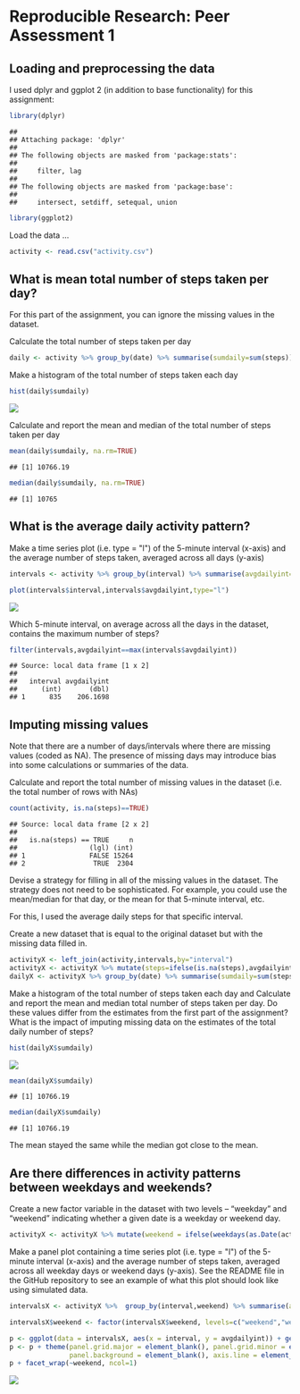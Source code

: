 # Reproducible Research: Peer Assessment 1


## Loading and preprocessing the data
I used dplyr and ggplot 2 (in addition to base functionality) for this assignment:

```r
library(dplyr)
```

```
## 
## Attaching package: 'dplyr'
## 
## The following objects are masked from 'package:stats':
## 
##     filter, lag
## 
## The following objects are masked from 'package:base':
## 
##     intersect, setdiff, setequal, union
```

```r
library(ggplot2)
```

Load the data ... 


```r
activity <- read.csv("activity.csv")
```

## What is mean total number of steps taken per day?
For this part of the assignment, you can ignore the missing values in the dataset.

Calculate the total number of steps taken per day

```r
daily <- activity %>% group_by(date) %>% summarise(sumdaily=sum(steps))
```

Make a histogram of the total number of steps taken each day

```r
hist(daily$sumdaily)
```

![](PA1_template_files/figure-html/unnamed-chunk-4-1.png) 

Calculate and report the mean and median of the total number of steps taken per day

```r
mean(daily$sumdaily, na.rm=TRUE)
```

```
## [1] 10766.19
```

```r
median(daily$sumdaily, na.rm=TRUE)
```

```
## [1] 10765
```

## What is the average daily activity pattern?
Make a time series plot (i.e. type = "l") of the 5-minute interval (x-axis) and the average number of steps taken, averaged across all days (y-axis)


```r
intervals <- activity %>% group_by(interval) %>% summarise(avgdailyint=mean(steps, na.rm=TRUE))

plot(intervals$interval,intervals$avgdailyint,type="l")
```

![](PA1_template_files/figure-html/unnamed-chunk-6-1.png) 

Which 5-minute interval, on average across all the days in the dataset, contains the maximum number of steps?

```r
filter(intervals,avgdailyint==max(intervals$avgdailyint))
```

```
## Source: local data frame [1 x 2]
## 
##   interval avgdailyint
##      (int)       (dbl)
## 1      835    206.1698
```

## Imputing missing values
Note that there are a number of days/intervals where there are missing values (coded as NA). The presence of missing days may introduce bias into some calculations or summaries of the data.

Calculate and report the total number of missing values in the dataset (i.e. the total number of rows with NAs)

```r
count(activity, is.na(steps)==TRUE)
```

```
## Source: local data frame [2 x 2]
## 
##   is.na(steps) == TRUE     n
##                  (lgl) (int)
## 1                FALSE 15264
## 2                 TRUE  2304
```

Devise a strategy for filling in all of the missing values in the dataset. The strategy does not need to be sophisticated. For example, you could use the mean/median for that day, or the mean for that 5-minute interval, etc.

For this, I used the average daily steps for that specific interval.

Create a new dataset that is equal to the original dataset but with the missing data filled in.


```r
activityX <- left_join(activity,intervals,by="interval")
activityX <- activityX %>% mutate(steps=ifelse(is.na(steps),avgdailyint,steps)) %>% select(steps,date,interval)
dailyX <- activityX %>% group_by(date) %>% summarise(sumdaily=sum(steps))
```

Make a histogram of the total number of steps taken each day and Calculate and report the mean and median total number of steps taken per day. Do these values differ from the estimates from the first part of the assignment? What is the impact of imputing missing data on the estimates of the total daily number of steps?


```r
hist(dailyX$sumdaily)
```

![](PA1_template_files/figure-html/unnamed-chunk-10-1.png) 

```r
mean(dailyX$sumdaily)
```

```
## [1] 10766.19
```

```r
median(dailyX$sumdaily)
```

```
## [1] 10766.19
```

The mean stayed the same while the median got close to the mean.

## Are there differences in activity patterns between weekdays and weekends?

Create a new factor variable in the dataset with two levels – “weekday” and “weekend” indicating whether a given date is a weekday or weekend day.


```r
activityX <- activityX %>% mutate(weekend = ifelse(weekdays(as.Date(activityX$date)) %in% c("Saturday" ,"Sunday"),"weekend","weekday"))
```

Make a panel plot containing a time series plot (i.e. type = "l") of the 5-minute interval (x-axis) and the average number of steps taken, averaged across all weekday days or weekend days (y-axis). See the README file in the GitHub repository to see an example of what this plot should look like using simulated data.


```r
intervalsX <- activityX %>%  group_by(interval,weekend) %>% summarise(avgdailyint=mean(steps))

intervalsX$weekend <- factor(intervalsX$weekend, levels=c("weekend","weekday"))

p <- ggplot(data = intervalsX, aes(x = interval, y = avgdailyint)) + geom_line(colour="blue") 
p <- p + theme(panel.grid.major = element_blank(), panel.grid.minor = element_blank(), 
               panel.background = element_blank(), axis.line = element_line(colour = "black"))+ ylab("Number of Steps")
p + facet_wrap(~weekend, ncol=1)
```

![](PA1_template_files/figure-html/unnamed-chunk-12-1.png) 

